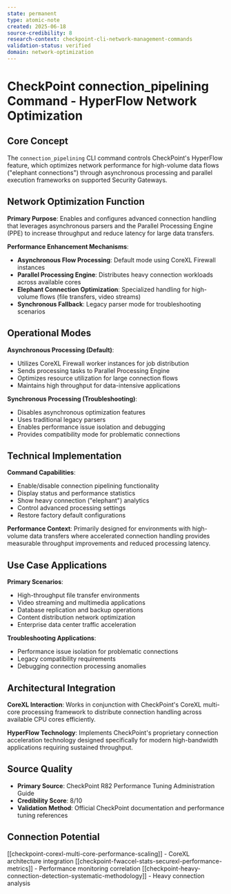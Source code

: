 ```yaml
---
state: permanent
type: atomic-note
created: 2025-06-18
source-credibility: 8
research-context: checkpoint-cli-network-management-commands
validation-status: verified
domain: network-optimization
---
```


# CheckPoint connection_pipelining Command - HyperFlow Network Optimization

## Core Concept

The `connection_pipelining` CLI command controls CheckPoint's HyperFlow feature, which optimizes network performance for high-volume data flows ("elephant connections") through asynchronous processing and parallel execution frameworks on supported Security Gateways.

## Network Optimization Function

**Primary Purpose**: Enables and configures advanced connection handling that leverages asynchronous parsers and the Parallel Processing Engine (PPE) to increase throughput and reduce latency for large data transfers.

**Performance Enhancement Mechanisms**:
- **Asynchronous Flow Processing**: Default mode using CoreXL Firewall instances
- **Parallel Processing Engine**: Distributes heavy connection workloads across available cores
- **Elephant Connection Optimization**: Specialized handling for high-volume flows (file transfers, video streams)
- **Synchronous Fallback**: Legacy parser mode for troubleshooting scenarios

## Operational Modes

**Asynchronous Processing (Default)**:
- Utilizes CoreXL Firewall worker instances for job distribution
- Sends processing tasks to Parallel Processing Engine
- Optimizes resource utilization for large connection flows
- Maintains high throughput for data-intensive applications

**Synchronous Processing (Troubleshooting)**:
- Disables asynchronous optimization features
- Uses traditional legacy parsers
- Enables performance issue isolation and debugging
- Provides compatibility mode for problematic connections

## Technical Implementation

**Command Capabilities**:
- Enable/disable connection pipelining functionality
- Display status and performance statistics
- Show heavy connection ("elephant") analytics
- Control advanced processing settings
- Restore factory default configurations

**Performance Context**: Primarily designed for environments with high-volume data transfers where accelerated connection handling provides measurable throughput improvements and reduced processing latency.

## Use Case Applications

**Primary Scenarios**:
- High-throughput file transfer environments
- Video streaming and multimedia applications
- Database replication and backup operations
- Content distribution network optimization
- Enterprise data center traffic acceleration

**Troubleshooting Applications**:
- Performance issue isolation for problematic connections
- Legacy compatibility requirements
- Debugging connection processing anomalies

## Architectural Integration

**CoreXL Interaction**: Works in conjunction with CheckPoint's CoreXL multi-core processing framework to distribute connection handling across available CPU cores efficiently.

**HyperFlow Technology**: Implements CheckPoint's proprietary connection acceleration technology designed specifically for modern high-bandwidth applications requiring sustained throughput.

## Source Quality
- **Primary Source**: CheckPoint R82 Performance Tuning Administration Guide
- **Credibility Score**: 8/10
- **Validation Method**: Official CheckPoint documentation and performance tuning references

## Connection Potential
[[checkpoint-corexl-multi-core-performance-scaling]] - CoreXL architecture integration
[[checkpoint-fwaccel-stats-securexl-performance-metrics]] - Performance monitoring correlation
[[checkpoint-heavy-connection-detection-systematic-methodology]] - Heavy connection analysis